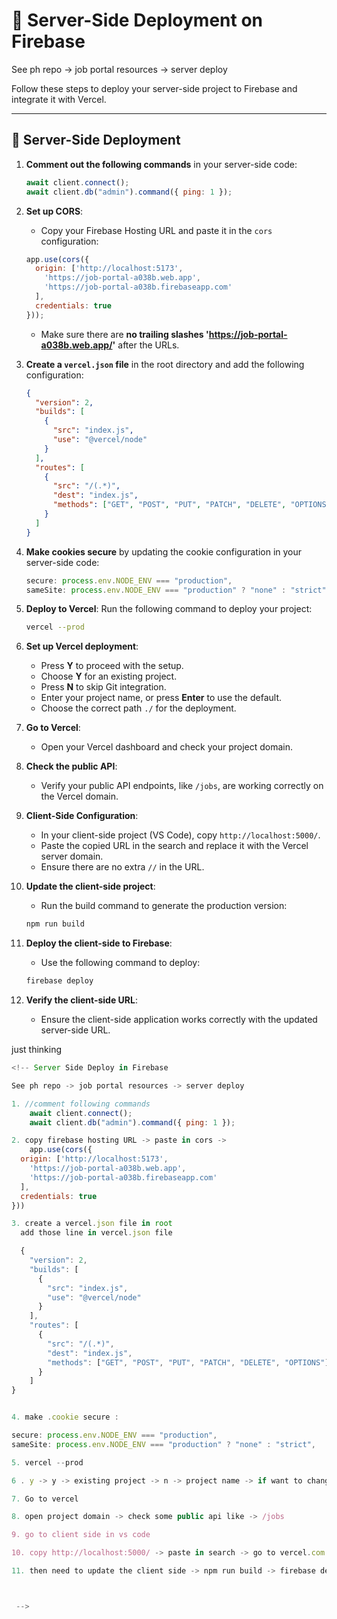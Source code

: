 
# 🚀 Server-Side Deployment on Firebase

See ph repo -> job portal resources -> server deploy

Follow these steps to deploy your server-side project to Firebase and integrate it with Vercel.

---

## 🔧 Server-Side Deployment

1. **Comment out the following commands** in your server-side code:
    ```js
    await client.connect();
    await client.db("admin").command({ ping: 1 });
    ```

2. **Set up CORS**:
    - Copy your Firebase Hosting URL and paste it in the `cors` configuration:
    ```js
    app.use(cors({
      origin: ['http://localhost:5173',
        'https://job-portal-a038b.web.app',
        'https://job-portal-a038b.firebaseapp.com'
      ],
      credentials: true
    }));
    ```
     - Make sure there are **no trailing slashes  'https://job-portal-a038b.web.app/'** after the URLs.

3. **Create a `vercel.json` file** in the root directory and add the following configuration:
    ```json
    {
      "version": 2,
      "builds": [
        {
          "src": "index.js",
          "use": "@vercel/node"
        }
      ],
      "routes": [
        {
          "src": "/(.*)",
          "dest": "index.js",
          "methods": ["GET", "POST", "PUT", "PATCH", "DELETE", "OPTIONS"]
        }
      ]
    }
    ```

4. **Make cookies secure** by updating the cookie configuration in your server-side code:
    ```js
    secure: process.env.NODE_ENV === "production",
    sameSite: process.env.NODE_ENV === "production" ? "none" : "strict",
    ```

5. **Deploy to Vercel**:
    Run the following command to deploy your project:
    ```bash
    vercel --prod
    ```

6. **Set up Vercel deployment**:
    - Press **Y** to proceed with the setup.
    - Choose **Y** for an existing project.
    - Press **N** to skip Git integration.
    - Enter your project name, or press **Enter** to use the default.
    - Choose the correct path `./` for the deployment.

7. **Go to Vercel**:
    - Open your Vercel dashboard and check your project domain.

8. **Check the public API**:
    - Verify your public API endpoints, like `/jobs`, are working correctly on the Vercel domain.

9. **Client-Side Configuration**:
    - In your client-side project (VS Code), copy `http://localhost:5000/`.
    - Paste the copied URL in the search and replace it with the Vercel server domain.
    - Ensure there are no extra `//` in the URL.

10. **Update the client-side project**:
    - Run the build command to generate the production version:
    ```bash
    npm run build
    ```

11. **Deploy the client-side to Firebase**:
    - Use the following command to deploy:
    ```bash
    firebase deploy
    ```

12. **Verify the client-side URL**:
    - Ensure the client-side application works correctly with the updated server-side URL.








just thinking

```js
<!-- Server Side Deploy in Firebase 

See ph repo -> job portal resources -> server deploy

1. //comment following commands
    await client.connect();
    await client.db("admin").command({ ping: 1 });

2. copy firebase hosting URL -> paste in cors -> 
    app.use(cors({
  origin: ['http://localhost:5173',
    'https://job-portal-a038b.web.app',
    'https://job-portal-a038b.firebaseapp.com'
  ],
  credentials: true
}))

3. create a vercel.json file in root
  add those line in vercel.json file

  {
    "version": 2,
    "builds": [
      {
        "src": "index.js",
        "use": "@vercel/node"
      }
    ],
    "routes": [
      {
        "src": "/(.*)",
        "dest": "index.js",
        "methods": ["GET", "POST", "PUT", "PATCH", "DELETE", "OPTIONS"]
      }
    ]
}


4. make .cookie secure : 

secure: process.env.NODE_ENV === "production",
sameSite: process.env.NODE_ENV === "production" ? "none" : "strict",

5. vercel --prod

6 . y -> y -> existing project -> n -> project name -> if want to change write project name otherwise press enter -> ./ 

7. Go to vercel 

8. open project domain -> check some public api like -> /jobs

9. go to client side in vs code

10. copy http://localhost:5000/ -> paste in search -> go to vercel.com -> copy server domain name -> then change every where -> must check there is no // in the url

11. then need to update the client side -> npm run build -> firebase deploy -> check client side url work correctly



 -->

 ```
